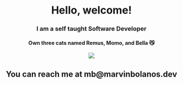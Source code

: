 <h1 align="center">Hello, welcome!</h1>


<h3 align="center">I am a self taught Software Developer</h3>

<h4 align="center">Own three cats named Remus, Momo, and Bella 😼</h4>

<p align="center">
   <img src="https://media.giphy.com/media/LmNwrBhejkK9EFP504/giphy.gif"  />
</p>

<h2 align="center">You can reach me at mb@marvinbolanos.dev
</h2>
